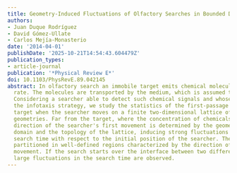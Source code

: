 ```yaml
---
title: Geometry-Induced Fluctuations of Olfactory Searches in Bounded Domains
authors:
- Juan Duque Rodríguez
- David Gómez-Ullate
- Carlos Mejía-Monasterio
date: '2014-04-01'
publishDate: '2025-10-21T14:54:43.604479Z'
publication_types:
- article-journal
publication: '*Physical Review E*'
doi: 10.1103/PhysRevE.89.042145
abstract: In olfactory search an immobile target emits chemical molecules at constant
  rate. The molecules are transported by the medium, which is assumed to be turbulent.
  Considering a searcher able to detect such chemical signals and whose motion follows
  the infotaxis strategy, we study the statistics of the first-passage time to the
  target when the searcher moves on a finite two-dimensional lattice of different
  geometries. Far from the target, where the concentration of chemicals is low, the
  direction of the searcher's first movement is determined by the geometry of the
  domain and the topology of the lattice, inducing strong fluctuations on the average
  search time with respect to the initial position of the searcher. The domain is
  partitioned in well-defined regions characterized by the direction of the first
  movement. If the search starts over the interface between two different regions,
  large fluctuations in the search time are observed.
---
```

